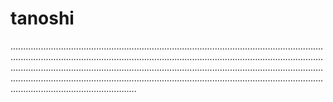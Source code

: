 # tanoshi
..................................................................................................................................................................................................................................................................................................................................................................................................................................................................................................................................................................